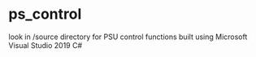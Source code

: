 # ps_control
look in /source directory for PSU control functions
built using Microsoft Visual Studio 2019 C#

